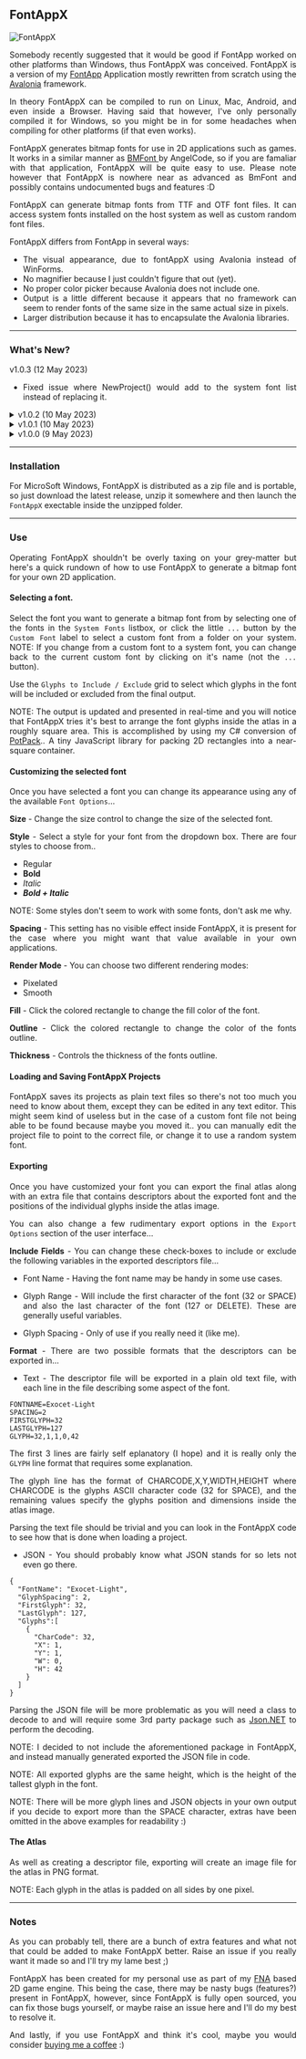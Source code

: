 ﻿
<div align="justify">

## FontAppX

![FontAppX](screenshot.png)

Somebody recently suggested that it would be good if FontApp worked on other platforms than Windows, thus FontAppX was conceived. FontAppX is a version of my [FontApp](https://github.com/Antix-Development/FontApp) Application mostly rewritten from scratch using the [Avalonia](https://avaloniaui.net/) framework.

In theory FontAppX can be compiled to run on Linux, Mac, Android, and even inside a Browser. Having said that however, I've only personally compiled it for Windows, so you might be in for some headaches when compiling for other platforms (if that even works).

FontAppX generates bitmap fonts for use in 2D applications such as games. It works in a similar manner as [BMFont ](https://www.angelcode.com/products/bmfont/) by AngelCode, so if you are famaliar with that application, FontAppX will be quite easy to use. Please note however that FontAppX is nowhere near as advanced as BmFont and possibly contains undocumented bugs and features :D

FontAppX can generate bitmap fonts from TTF and OTF font files. It can access system fonts installed on the host system as well as custom random font files.

FontAppX differs from FontApp in several ways:

- The visual appearance, due to fontAppX using Avalonia instead of WinForms.
- No magnifier because I just couldn't figure that out (yet).
- No proper color picker because Avalonia does not include one.
- Output is a little different because it appears that no framework can seem to render fonts of the same size in the same actual size in pixels.
- Larger distribution because it has to encapsulate the Avalonia libraries.

<hr>

### What's New?

v1.0.3 (12 May 2023)

- Fixed issue where NewProject() would add to the system font list instead of replacing it.

<details><summary>v1.0.2 (10 May 2023)</summary><p>

- Added textbox inputs for colorpicking flyouts.
- Fixed an issue when clicking `CustomFontButton` where the custom font would not be set.

</p></details>
<details><summary>v1.0.1 (10 May 2023)</summary><p>

- Fixed filename generation issues.

</p></details>

<details><summary>v1.0.0 (9 May 2023)</summary><p>

- Initial public release.

</p></details>

<hr>

### Installation

For MicroSoft Windows, FontAppX is distributed as a zip file and is portable, so just download the latest release, unzip it somewhere and then launch the `FontAppX` exectable inside the unzipped folder.

<hr>

### Use

Operating FontAppX shouldn't be overly taxing on your grey-matter but here's a quick rundown of how to use FontAppX to generate a bitmap font for your own 2D application.

#### Selecting a font.

Select the font you want to generate a bitmap font from by selecting one of the fonts in the `System Fonts` listbox, or click the little `...` button by the `Custom Font` label to select a custom font from a folder on your system. NOTE: If you change from a custom font to a system font, you can change back to the current custom font by clicking on it's name (not the `...` button).

Use the `Glyphs to Include / Exclude` grid to select which glyphs in the font will be included or excluded from the final output.

NOTE: The output is updated and presented in real-time and you will notice that FontAppX tries it's best to arrange the font glyphs inside the atlas in a roughly square area. This is accomplished by using my C# conversion of [PotPack](https://github.com/mapbox/potpack).. A tiny JavaScript library for packing 2D rectangles into a near-square container.

#### Customizing the selected font

Once you have selected a font you can change its appearance using any of the available `Font Options`...

**Size** -  Change the size control to change the size of the selected font.

**Style** - Select a style for your font from the dropdown box. There are four styles to choose from..

- Regular
- **Bold**
- *Italic*
- ***Bold + Italic***

NOTE: Some styles don't seem to work with some fonts, don't ask me why.

**Spacing** - This setting has no visible effect inside FontAppX, it is present for the case where you might want that value available in your own applications.

**Render Mode** - You can choose two different rendering modes:

- Pixelated
- Smooth

**Fill** - Click the colored rectangle to change the fill color of the font.

**Outline** - Click the colored rectangle to change the color of the fonts outline.

**Thickness** - Controls the thickness of the fonts outline.

#### Loading and Saving FontAppX Projects

FontAppX saves its projects as plain text files so there's not too much you need to know about them, except they can be edited in any text editor. This might seem kind of useless but in the case of a custom font file not being able to be found because maybe you moved it.. you can manually edit the project file to point to the correct file, or change it to use a random system font.

#### Exporting

Once you have customized your font you can export the final atlas along with an extra file that contains descriptors about the exported font and the positions of the individual glyphs inside the atlas image.

You can also change a few rudimentary export options in the `Export Options` section of the user interface...

**Include Fields** - You can change these check-boxes to include or exclude the following variables in the exported descriptors file...

- Font Name - Having the font name may be handy in some use cases.

- Glyph Range - Will include the first character of the font (32 or SPACE) and also the last character of the font (127 or DELETE). These are generally useful variables.

- Glyph Spacing -  Only of use if you really need it (like me).

**Format** - There are two possible formats that the descriptors can be exported in...

- Text - The descriptor file will be exported in a plain old text file, with each line in the file describing some aspect of the font.

```
FONTNAME=Exocet-Light
SPACING=2
FIRSTGLYPH=32
LASTGLYPH=127
GLYPH=32,1,1,0,42
```

The first 3 lines are fairly self eplanatory (I hope) and it is really only the `GLYPH` line format that requires some explanation.

The glyph line has the format of CHARCODE,X,Y,WIDTH,HEIGHT where CHARCODE is the glyphs ASCII character code (32 for SPACE), and the remaining values specify the glyphs position and dimensions inside the atlas image.

Parsing the text file should be trivial and you can look in the FontAppX code to see how that is done when loading a project.

- JSON - You should probably know what JSON stands for so lets not even go there. 

```
{
  "FontName": "Exocet-Light",
  "GlyphSpacing": 2,
  "FirstGlyph": 32,
  "LastGlyph": 127,
  "Glyphs":[
    {
      "CharCode": 32,
      "X": 1,
      "Y": 1,
      "W": 0,
      "H": 42
    }
  ]
}

```

Parsing the JSON file will be more problematic as you will need a class to decode to and will require some 3rd party package such as [Json.NET](https://www.newtonsoft.com/json) to perform the decoding.

NOTE: I decided to not include the aforementioned package in FontAppX, and instead manually generated exported the JSON file in code.

NOTE: All exported glyphs are the same height, which is the height of the tallest glyph in the font.

NOTE: There will be more glyph lines and JSON objects in your own output if you decide to export more than the SPACE character, extras have been omitted in the above examples for readability :)

#### The Atlas

As well as creating a descriptor file, exporting will create an image file for the atlas in PNG format.

NOTE: Each glyph in the atlas is padded on all sides by one pixel.

<hr>

### Notes

As you can probably tell, there are a bunch of extra features and what not that could be added to make FontAppX better. Raise an issue if you really want it made so and I'll try my lame best ;)

FontAppX has been created for my personal use as part of my [FNA](https://fna-xna.github.io/) based 2D game engine. This being the case, there may be nasty bugs (features?) present in FontAppX, however, since FontAppX is fully open sourced, you can fix those bugs yourself, or maybe raise an issue here and I'll do my best to resolve it.

And lastly, if you use FontAppX and think it's cool, maybe you would consider [buying me a coffee](https://www.buymeacoffee.com/antixdevelu) :)
